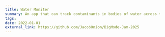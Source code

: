 ```yaml
---
title: Water Moniter
summary: An app that can track contaminants in bodies of water across the UK. Can present the data in multiple different formats and find common trends within. Made by a group of 5 people.  <br> Tools used - C++, Qt6
tags:
date: 2022-01-01
external_link: https://github.com/JacobOnion/BigMode-Jam-2025
---
```

